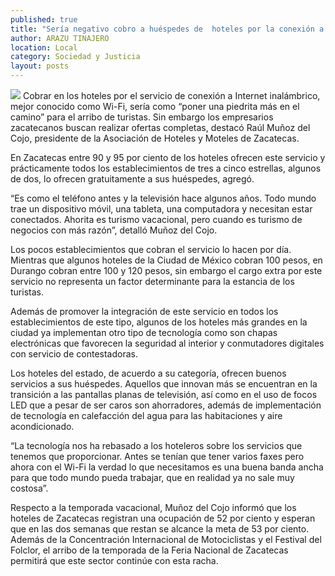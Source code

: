 ```yaml
---
published: true
title: "Sería negativo cobro a huéspedes de  hoteles por la conexión a Wi-Fi: Muñoz"
author: ARAZU TINAJERO
location: Local
category: Sociedad y Justicia
layout: posts
---
```


![](http://i.imgur.com/N3FnbMmm.jpg)
Cobrar en los hoteles por el servicio de conexión a Internet inalámbrico, mejor conocido como Wi-Fi, sería como “poner una piedrita más en el camino” para el arribo de turistas. Sin embargo los empresarios zacatecanos buscan realizar ofertas completas, destacó Raúl Muñoz del Cojo, presidente de la Asociación de Hoteles y Moteles de Zacatecas.

En Zacatecas entre 90 y 95 por ciento de los hoteles ofrecen este servicio y prácticamente todos los establecimientos de tres a cinco estrellas, algunos de dos, lo ofrecen gratuitamente a sus huéspedes, agregó.

“Es como el teléfono antes y la televisión hace algunos años. Todo mundo trae un dispositivo móvil, una tableta, una computadora y necesitan estar conectados. Ahorita es turismo vacacional, pero cuando es turismo de negocios con más razón”, detalló Muñoz del Cojo.

Los pocos establecimientos que cobran el servicio lo hacen por día. Mientras que algunos hoteles de la Ciudad de México cobran 100 pesos, en Durango cobran entre 100 y 120 pesos, sin embargo el cargo extra por este servicio no representa un factor determinante para la estancia de los turistas.

Además de promover la integración de este servicio en todos los establecimientos de este tipo, algunos de los hoteles más grandes en la ciudad ya implementan otro tipo de tecnología como son chapas electrónicas que favorecen la seguridad al interior y conmutadores digitales con servicio de contestadoras.

Los hoteles del estado, de acuerdo a su categoría, ofrecen buenos servicios a sus huéspedes. Aquellos que innovan más se encuentran en la transición a las pantallas planas de televisión, así como en el uso de focos LED que a pesar de ser caros son ahorradores, además de implementación de tecnología en calefacción del agua para las habitaciones y aire acondicionado.

“La tecnología nos ha rebasado a los hoteleros sobre los servicios que tenemos que proporcionar. Antes se tenían que tener varios faxes pero ahora con el Wi-Fi la verdad lo que necesitamos es una buena banda ancha para que todo mundo pueda trabajar, que en realidad ya no sale muy costosa”.

Respecto a la temporada vacacional, Muñoz del Cojo informó que los hoteles de Zacatecas registran una ocupación de 52 por ciento y esperan que en las dos semanas que restan se alcance la meta de 53 por ciento. Además de la Concentración Internacional de Motociclistas y el Festival del Folclor, el arribo de la temporada de la Feria Nacional de Zacatecas permitirá que este sector continúe con esta racha.
